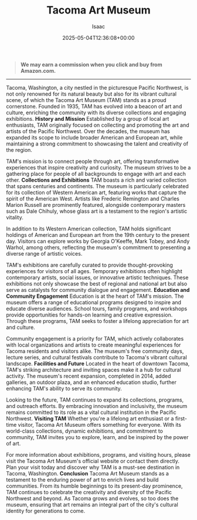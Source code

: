 ﻿---
author: Isaac
layout: post
title: Tacoma Art Museum
date: '2025-05-04T12:36:08+00:00'
categories:
- Guide
- Tacoma
tags: []
slug: /tacoma-art-museum/
lastmod: 2025-05-07T12:21:28+03:00
---
> **We may earn a commission when you click and buy from Amazon.com.**
>

---
Tacoma, Washington, a city nestled in the picturesque Pacific Northwest, is not only renowned for its natural beauty but also for its vibrant cultural scene, of which the Tacoma Art Museum (TAM) stands as a proud cornerstone. Founded in 1935, TAM has evolved into a beacon of art and culture, enriching the community with its diverse collections and engaging exhibitions.
**History and Mission**
Established by a group of local art enthusiasts, TAM originally focused on collecting and promoting the art and artists of the Pacific Northwest. Over the decades, the museum has expanded its scope to include broader American and European art, while maintaining a strong commitment to showcasing the talent and creativity of the region.

TAM's mission is to connect people through art, offering transformative experiences that inspire creativity and curiosity. The museum strives to be a gathering place for people of all backgrounds to engage with art and each other.
**Collections and Exhibitions**
TAM boasts a rich and varied collection that spans centuries and continents. The museum is particularly celebrated for its collection of Western American art, featuring works that capture the spirit of the American West. Artists like Frederic Remington and Charles Marion Russell are prominently featured, alongside contemporary masters such as Dale Chihuly, whose glass art is a testament to the region's artistic vitality.

In addition to its Western American collection, TAM holds significant holdings of American and European art from the 19th century to the present day. Visitors can explore works by Georgia O'Keeffe, Mark Tobey, and Andy Warhol, among others, reflecting the museum's commitment to presenting a diverse range of artistic voices.

TAM's exhibitions are carefully curated to provide thought-provoking experiences for visitors of all ages. Temporary exhibitions often highlight contemporary artists, social issues, or innovative artistic techniques. These exhibitions not only showcase the best of regional and national art but also serve as catalysts for community dialogue and engagement.
**Education and Community Engagement**
Education is at the heart of TAM's mission. The museum offers a range of educational programs designed to inspire and educate diverse audiences. School tours, family programs, and workshops provide opportunities for hands-on learning and creative expression. Through these programs, TAM seeks to foster a lifelong appreciation for art and culture.

Community engagement is a priority for TAM, which actively collaborates with local organizations and artists to create meaningful experiences for Tacoma residents and visitors alike. The museum's free community days, lecture series, and cultural festivals contribute to Tacoma's vibrant cultural landscape.
**Facilities and Future**
Located in the heart of downtown Tacoma, TAM's striking architecture and inviting spaces make it a hub for cultural activity. The museum's recent expansion, completed in 2014, added galleries, an outdoor plaza, and an enhanced education studio, further enhancing TAM's ability to serve its community.

Looking to the future, TAM continues to expand its collections, programs, and outreach efforts. By embracing innovation and inclusivity, the museum remains committed to its role as a vital cultural institution in the Pacific Northwest.
**Visiting TAM**
Whether you're a lifelong art enthusiast or a first-time visitor, Tacoma Art Museum offers something for everyone. With its world-class collections, dynamic exhibitions, and commitment to community, TAM invites you to explore, learn, and be inspired by the power of art.

For more information about exhibitions, programs, and visiting hours, please visit the Tacoma Art Museum's official website or contact them directly. Plan your visit today and discover why TAM is a must-see destination in Tacoma, Washington.
**Conclusion**
Tacoma Art Museum stands as a testament to the enduring power of art to enrich lives and build communities. From its humble beginnings to its present-day prominence, TAM continues to celebrate the creativity and diversity of the Pacific Northwest and beyond. As Tacoma grows and evolves, so too does the museum, ensuring that art remains an integral part of the city's cultural identity for generations to come.
